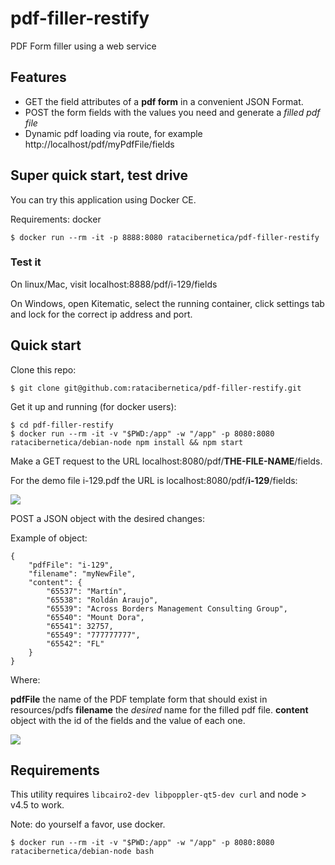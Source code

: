 # pdf-filler-restify

PDF Form filler using a web service

## Features

* GET the field attributes of a **pdf form** in a convenient JSON Format.
* POST the form fields with the values you need and generate a *filled pdf file*
* Dynamic pdf loading via route, for example http://localhost/pdf/myPdfFile/fields

## Super quick start, test drive

You can try this application using Docker CE.

Requirements: docker

```
$ docker run --rm -it -p 8888:8080 ratacibernetica/pdf-filler-restify
```

### Test it 

On linux/Mac, visit localhost:8888/pdf/i-129/fields

On Windows, open Kitematic, select the running container, click settings tab and lock for the correct ip address and port.

## Quick start 

Clone this repo:

```
$ git clone git@github.com:ratacibernetica/pdf-filler-restify.git
```

Get it up and running (for docker users):

```
$ cd pdf-filler-restify
$ docker run --rm -it -v "$PWD:/app" -w "/app" -p 8080:8080 ratacibernetica/debian-node npm install && npm start
```

Make a GET request to the URL localhost:8080/pdf/**THE-FILE-NAME**/fields. 

For the demo file i-129.pdf the URL is localhost:8080/pdf/**i-129**/fields:

![](http://res.cloudinary.com/ratacibernetica/image/upload/v1492568096/Screen_Shot_2017-04-18_at_10.11.52_PM_jbf92f.png)

POST a JSON object with the desired changes:

Example of object:

```
{
	"pdfFile": "i-129",
	"filename": "myNewFile",
	"content": {
		"65537": "Martín",
		"65538": "Roldán Araujo",
		"65539": "Across Borders Management Consulting Group",
		"65540": "Mount Dora",
		"65541": 32757,
		"65549": "777777777",
		"65542": "FL"
	}
}
```

Where:

**pdfFile** the name of the PDF template form that should exist in resources/pdfs
**filename** the *desired* name for the filled pdf file.
**content** object with the id of the fields and the value of each one.

![](http://res.cloudinary.com/ratacibernetica/image/upload/v1493087370/Screen_Shot_2017-04-24_at_10.28.31_PM_xgzgut.png)

## Requirements

This utility requires `libcairo2-dev libpoppler-qt5-dev curl` and node > v4.5 to work.

Note: do yourself a favor, use docker.

```
$ docker run --rm -it -v "$PWD:/app" -w "/app" -p 8080:8080 ratacibernetica/debian-node bash
```


